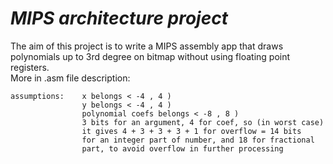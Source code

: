 # _**MIPS architecture project**_  
The aim of this project is to write a MIPS assembly app that draws polynomials up to 3rd degree on bitmap without using floating point registers.  
More in .asm file description:  
```
assumptions: 	x belongs < -4 , 4 )
		        y belongs < -4 , 4 )
		        polynomial coefs belongs < -8 , 8 )
		        3 bits for an argument, 4 for coef, so (in worst case)
                it gives 4 + 3 + 3 + 3 + 1 for overflow = 14 bits
 		        for an integer part of number, and 18 for fractional
                part, to avoid overflow in further processing
```
